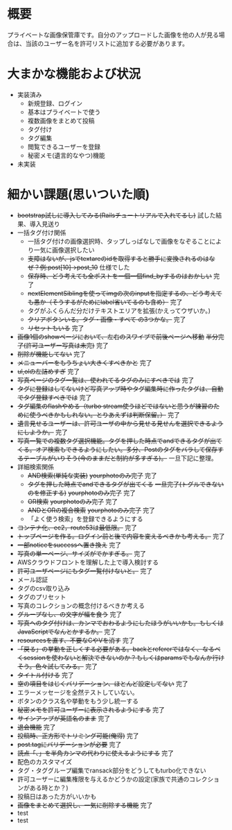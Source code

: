 # 概要 
プライベートな画像保管庫です。自分のアップロードした画像を他の人が見る場合は、当該のユーザー名を許可リストに追加する必要があります。

# 大まかな機能および状況
- 実装済み
  - 新規登録、ログイン
  - 基本はプライベートで使う
  - 複数画像をまとめて投稿
  - タグ付け
  - タグ編集
  - 閲覧できるユーザーを登録
  - 秘密メモ(遺言的なやつ)機能
- 未実装

# 細かい課題(思いついた順)
- ~~bootstrap試しに導入してみる(Railsチュートリアルで入れてるし)~~ 試した結果、導入見送り
- 一括タグ付け関係
  - 一括タグ付けの画像選択時、タップしっぱなしで画像をなぞることにより一気に画像選択したい
  - ~~支障はないが、jsでtextareのidを取得すると勝手に変換されるのはなぜ？例:post[10]→post_10~~ 仕様でした
  - ~~保存時、どう考えても全ポストを一個一個find_byするのはおかしい~~ 完了
  - ~~nextElementSiblingを使ってimgの次のinputを指定するの、どう考えても愚か（そうするがためにlabel省いてるのも含め）~~ 完了
  - タグがふくらんだ分だけテキストエリアを拡張(かえってウザいか。)
  - ~~クリアボタンいる。タグ・画像・すべて の3つかな。~~ 完了
  - ~~リセットもいる~~ 完了
- ~~画像1個のshowページにおいて、左右のスワイプで前後ページへ移動~~ ~~半分完了(許可ユーザー写真は未完)~~ 完了
- ~~削除が機能してない~~ 完了
- ~~メニューバーをもうちょい大きくすべきかと~~ 完了
- ~~ul,olの左詰めすぎ~~ 完了
- ~~写真ページのタグ一覧は、使われてるタグのみにすべきでは~~ 完了
- ~~タグに登録はしてないけど写真アップ時やタグ編集時に作ったタグは、自動でタグ登録すべきでは~~ 完了
- ~~タグ編集のflashやめる（turbo stream使うほどではないと思うが練習のために使うべきかもしれない。とりあえずは判断保留。）~~ 完了
- ~~遺言見せるユーザーは、許可ユーザの中から見せる見せんを選択できるようにしようか。~~ 完了
- ~~写真一覧での複数タグ選択機能。タグを押した時点でandできるタグが出てくる。オア検索もできるようにしたい。多分、Postのタグをバラして保存するテーブルがいりそう(今のままだと制約が多すぎる)。~~ 一旦下記に整理。
- 詳細検索関係
  - ~~AND検索(単純な実装)~~ ~~yourphotoのみ完了~~ 完了
  - ~~タグを押した時点でandできるタグが出てくる~~ ~~一旦完了(トグルできないのを修正する)~~ ~~yourphotoのみ完了~~ 完了
  - ~~OR検索~~ ~~yourphotoのみ完了~~ 完了
  - ~~ANDとORの複合検索~~ ~~yourphotoのみ完了~~ 完了
  - 「よく使う検索」を登録できるようにする 
- ~~コンテナ化、ec2，route53は最低限。~~ 完了
- ~~トップページを作る。ログイン前と後で内容を変えるべきかも考える。~~ 完了
- ~~一部noticeをsuccessへ置き換え~~ 完了
- ~~写真の単一ページ、サイズがでかすぎる。~~ 完了
- AWSクラウドフロントを理解した上で導入検討する
- ~~許可ユーザページにもタグ一覧付けないと。~~ 完了
- メール認証
- タグのcsv取り込み
- タグのプリセット
- 写真のコレクションの概念付けるべきか考える
- ~~グループなし、の文字が幅を食う~~ 完了
- ~~写真へのタグ付けは、カンマでおわるようにしたほうがいいかも。もしくはJavaScriptでなんとかするか。~~ 完了
- ~~resourcesを直す、不要なCやVを消す~~ 完了
- ~~「戻る」の挙動を正しくする必要がある。backとrefererではなく、なるべくsessionを使わないと解決できないのか？もしくはparamsでもなんか行けそう。色々試してみる。~~ 完了
- ~~タイトル付ける~~ 完了
- ~~空の項目をはじくバリデーション、ほとんど設定してない~~ 完了
- エラーメッセージを全然テストしていない。
- ボタンのクラス名や挙動をもう少し統一する
- ~~秘密メモを許可ユーザーに表示されるようにする~~ 完了
- ~~サインアップが英語名のまま~~ 完了
- ~~退会機能~~ 完了
- ~~投稿時、正方形でトリミング可能(俺得)~~ 完了
- ~~post.tagにバリデーションが必要~~ 完了
- ~~読点「、」を半角カンマの代わりに使えるようにする~~ 完了
- 配色のカスタマイズ
- タグ・タググループ編集でransack部分をどうしてもturbo化できない
- 許可ユーザーに編集権限を与えるかどうかの設定(家族で共通のコレクションがある時とか？)
- 投稿日はあった方がいいかも
- ~~画像をまとめて選択し、一気に削除する機能~~ 完了
- test
- test
